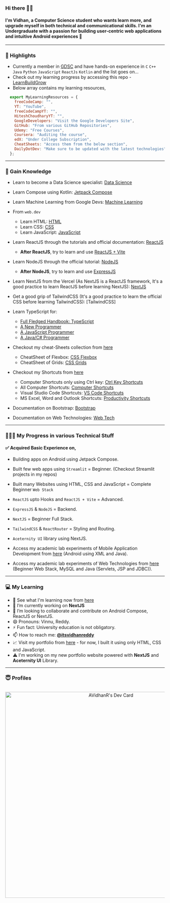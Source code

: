 ### Hi there 👋🏻

#### I'm Vidhan, a Computer Science student who wants learn more, and upgrade myself in both technical and communicational skills. I'm an Undergraduate with a passion for building user-centric web applications and intuitive Android experiences 🚀

---

### 🌟 Highlights

- Currently a member in [GDSC](https://github.com/GDSC-REC) and have hands-on experience in `C` `C++` `Java` `Python` `JavaScript` `ReactJs` `Kotlin` and the list goes on...
- Check out my learning progress by accessing this repo - [LearnBuildGrow](https://github.com/AVidhanR/LearnBuildGrow)
- Below array contains my learning resources,

```js
  export MyLearningResources = {
    freeCodeCamp: "",
    YT: "YouTube",
    freeCodeCampYT: "",
    HiteshChoudharyYT: "",
    GoogleDevelopers: "Visit the Google Developers Site",
    GitHub: "From various GitHub Repositories",
    Udemy: "Free Courses",
    Coursera: "Auditing the course",
    edX: "Under College Subscription",
    CheatSheets: "Access them from the below section",
    DailyDotDev: "Make sure to be updated with the latest technologies"
  };
```

---

### 🤝 Gain Knowledge

- Learn to become a Data Science specialist: [Data Science](https://www.kaggle.com/learn)
- Learn Compose using Kotlin: [Jetpack Compose](https://developer.android.com/courses/android-basics-compose/course)
- Learn Machine Learning from Google Devs: [Machine Learning](https://developers.google.com/machine-learning)
- From `web.dev`

  - Learn HTML: [HTML](https://web.dev/learn/html)
  - Learn CSS: [CSS](https://web.dev/learn/css)
  - Learn JavaScript: [JavaScript](https://web.dev/learn/javascript)

- Learn ReactJS through the tutorials and official documentation: [ReactJS](https://react.dev/learn)

  - **After ReactJS**, try to learn and use [ReactJS + Vite](https://vitejs.dev/guide/#trying-vite-online)

- Learn NodeJS through the official tutorial: [NodeJS](https://nodejs.org/en/learn/getting-started/introduction-to-nodejs)

  - **After NodeJS**, try to learn and use [ExpressJS](https://expressjs.com/en/starter/installing.html)

- Learn NextJS from the Vercel (As NextJS is a ReactJS framework, It's a good practice to learn ReactJS before learning NextJS): [NextJS](https://nextjs.org/learn/dashboard-app)
- Get a good grip of TailwindCSS (It's a good practice to learn the official CSS before learning TailwindCSS): [TailwindCSS]
- Learn TypeScript for:

  - [Full Fledged Handbook: TypeScript](https://www.typescriptlang.org/docs/handbook/intro.html)
  - [A New Programmer](https://www.typescriptlang.org/docs/handbook/typescript-from-scratch.html)
  - [A JavaScript Programmer](https://www.typescriptlang.org/docs/handbook/typescript-in-5-minutes.html)
  - [A Java/C# Programmer](https://www.typescriptlang.org/docs/handbook/typescript-in-5-minutes-oop.html)

- Checkout my cheat-Sheets collection from [here](./cheat_sheets/)

  - CheatSheet of Flexbox: [CSS Flexbox](./cheat_sheets/css/CSS%20Flexbox%20Cheatsheet.pdf)
  - CheatSheet of Grids: [CSS Grids](./cheat_sheets/css/CSS%20Grid%20Cheatsheet.pdf)

- Checkout my Shortcuts from [here](./shortcuts/)
  - Computer Shortcuts only using Ctrl key: [Ctrl Key Shortcuts](./shortcuts/Control%20Key%20Shortcuts.png)
  - All Computer Shortcuts: [Computer Shortcuts](./shortcuts/All%20Useful%20Computer%20Shortcuts.png)
  - Visual Studio Code Shortcuts: [VS Code Shortcuts](./shortcuts/Visual%20Studio%20Code%20Shortcuts.pdf)
  - MS Excel, Word and Outlook Shortcuts: [Productivity Shortcuts](./shortcuts/MS%20Excel,%20Word%20and%20Outlook%20Shortcuts.png)
- Documentation on Bootstrap: [Bootstrap](./web_technologies/Bootstrap%20Documentation.pdf)
- Documentation on Web Technologies: [Web Tech](./web_technologies/Web%20Technologies%20Using%20React.pdf)

---

### 🧑🏻‍💻 My Progress in various Technical Stuff

#### ✅ Acquired Basic Experience on,

- Building apps on Android using Jetpack Compose.
- Built few web apps using `Streamlit` = Beginner. (Checkout Streamlit projects in my repos)

- Built many Websites using HTML, CSS and JavaScript = Complete Beginner `Web Stack`
- `ReactJS` upto Hooks and `ReactJS + Vite` = Advanced.
- `ExpressJS` & `NodeJS` = Backend.
- `NextJS` = Beginner Full Stack.
- `TailwindCSS` & `ReactRouter` = Styling and Routing.
- `Aceternity UI` library using NextJS.
- Access my academic lab experiments of Mobile Application Development from [here](https://github.com/AVidhanR/MobileAppDevelopment) (Android using XML and Java).
- Access my academic lab experiments of Web Technologies from [here](https://github.com/AVidhanR/WebTechnologies) (Beginner Web Stack, MySQL and Java (Servlets, JSP and JDBC)).

---

### 💻 My Learning

- 🌱 See what I'm learning now from [here](https://github.com/AVidhanR/LearnBuildGrow)
- 🔭 I’m currently working on **NextJS**
- 👯 I’m looking to collaborate and contribute on Android Compose, ReactJS or NextJS.
- 😄 Pronouns: Vinnu, Reddy.
- ⚡ Fun fact: University education is not obligatory.
- 📫 How to reach me: [**@itsvidhanreddy**](https://linktr.ee/itsvidhanreddy)
- 📈 Visit my portfolio from [here](https://avidhanr.github.io/MyPortfolio) - for now, I built it using only HTML, CSS and JavaScript.
- ⚠️ I'm working on my new portfolio website powered with **NextJS** and **Aceternity UI** Library.
<!--
**AVidhanR/AVidhanR** is a ✨ _special_ ✨ repository because its `README.md` (this file) appears on your GitHub profile.

Here are some ideas to get you started:

- 🔭 I’m currently working on ...
- 🌱 I’m currently learning ...
- 👯 I’m looking to collaborate on ...
- 🤔 I’m looking for help with ...
- 💬 Ask me about ...
- 📫 How to reach me: ...
- 😄 Pronouns: ...

-->

---

### 😇 Profiles

<br />
<div align="center"><a href="https://app.daily.dev/itsvidhanreddy"><img src="https://api.daily.dev/devcards/v2/QYa2Q5Bf97YmbOC9rer5L.png?type=wide&r=egh" width="652" alt="AVidhanR's Dev Card"/></a></div>
